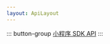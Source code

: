 ```yaml
---
layout: ApiLayout
---
```


::: button-group
[小程序 SDK API](https://docs-im-beta.easemob.com/jsdoc/index.html)
:::